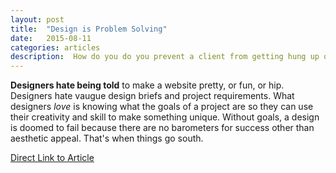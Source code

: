 ```yaml
---
layout: post
title:  "Design is Problem Solving"
date:   2015-08-11
categories: articles
description:  How do you do you prevent a client from getting hung up on colors and graphics? Understand their business goals, of course.
---
```

<b>Designers hate being told</b> to make a website pretty, or fun, or hip. Designers hate vaugue design briefs and project requirements. What designers _love_ is knowing what the goals of a project are so they can use their creativity and skill to make something unique. Without goals, a design is doomed to fail because there are no barometers for success other than aesthetic appeal. That's when things go south.

[Direct Link to Article](http://www.visionary.com/web-design-news/design-is-problem-solving.html)